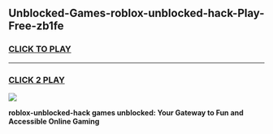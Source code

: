 
## Unblocked-Games-roblox-unblocked-hack-Play-Free-zb1fe
<h3>
<a href="https://premium76.site?title=roblox-unblocked-hack&ref=21A">CLICK TO PLAY</a></h3>
<hr>

<h3>
<a href="https://premium76.site?title=roblox-unblocked-hack&ref=21A">CLICK 2 PLAY</a>
  
</h3>

<a href="https://premium76.site?title=roblox-unblocked-hack&ref=21A"><img src="https://clearcache.store/games.png"></a>


**roblox-unblocked-hack games unblocked: Your Gateway to Fun and Accessible Online Gaming**
